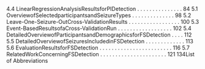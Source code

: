 4.4 LinearRegressionAnalysisResultsforPIDetection . . . . . . . . . . . . . . . 84
5.1 OverviewofSelectedparticipantsandSeizureTypes . . . . . . . . . . . . . . 98
5.2 Leave-One-Seizure-OutCross-ValidationResults . . . . . . . . . . . . . . . . . 100
5.3 Event-BasedResultsofaCross-ValidationRun . . . . . . . . . . . . . . . . . . 102
5.4 DetailedOverviewofParticipantsandDemographicsforFSDetection . . . . 112
5.5 DetailedOverviewofSeizuresIncludedinFSDetection . . . . . . . . . . . . . 113
5.6 EvaluationResultsforFSDetection . . . . . . . . . . . . . . . . . . . . . . . . 116
5.7 RelatedWorkConcerningFSDetection . . . . . . . . . . . . . . . . . . . . . . 121
134List of Abbreviations